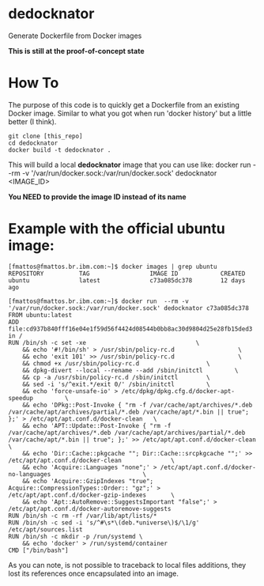 # dedocknator
Generate Dockerfile from Docker images

**This is still at the proof-of-concept state**

# How To

The purpose of this code is to quickly get a Dockerfile from an existing Docker image. Similar to what you got when run 'docker history' but a little better (I think).

    git clone [this_repo]
    cd dedocknator
    docker build -t dedocknator .

This will build a local **dedocknator** image that you can use like:
    docker run --rm -v '/var/run/docker.sock:/var/run/docker.sock' dedocknator <IMAGE_ID>
    
**You NEED to provide the image ID instead of its name**

# Example with the official ubuntu image:

    [fmattos@fmattos.br.ibm.com:~]$ docker images | grep ubuntu
    REPOSITORY          TAG                 IMAGE ID            CREATED
    ubuntu              latest              c73a085dc378        12 days ago

    [fmattos@fmattos.br.ibm.com:~]$ docker run  --rm -v '/var/run/docker.sock:/var/run/docker.sock' dedocknator c73a085dc378
    FROM ubuntu:latest
    ADD file:cd937b840fff16e04e1f59d56f4424d08544b0bb8ac30d9804d25e28fb15ded3 in /
    RUN /bin/sh -c set -xe 							     \
    	&& echo '#!/bin/sh' > /usr/sbin/policy-rc.d 			     \
    	&& echo 'exit 101' >> /usr/sbin/policy-rc.d 			     \
    	&& chmod +x /usr/sbin/policy-rc.d					\
    	&& dpkg-divert --local --rename --add /sbin/initctl 		\
    	&& cp -a /usr/sbin/policy-rc.d /sbin/initctl 		\
    	&& sed -i 's/^exit.*/exit 0/' /sbin/initctl			\
    	&& echo 'force-unsafe-io' > /etc/dpkg/dpkg.cfg.d/docker-apt-speedup			\
    	&& echo 'DPkg::Post-Invoke { "rm -f /var/cache/apt/archives/*.deb /var/cache/apt/archives/partial/*.deb /var/cache/apt/*.bin || true"; };' > /etc/apt/apt.conf.d/docker-clean	\
    	&& echo 'APT::Update::Post-Invoke { "rm -f /var/cache/apt/archives/*.deb /var/cache/apt/archives/partial/*.deb /var/cache/apt/*.bin || true"; };' >> /etc/apt/apt.conf.d/docker-clean	\
    	&& echo 'Dir::Cache::pkgcache ""; Dir::Cache::srcpkgcache "";' >> /etc/apt/apt.conf.d/docker-clean 	   			\
    	&& echo 'Acquire::Languages "none";' > /etc/apt/apt.conf.d/docker-no-languages							\
    	&& echo 'Acquire::GzipIndexes "true"; Acquire::CompressionTypes::Order:: "gz";' > /etc/apt/apt.conf.d/docker-gzip-indexes		\
    	&& echo 'Apt::AutoRemove::SuggestsImportant "false";' > /etc/apt/apt.conf.d/docker-autoremove-suggests
    RUN /bin/sh -c rm -rf /var/lib/apt/lists/*
    RUN /bin/sh -c sed -i 's/^#\s*\(deb.*universe\)$/\1/g' /etc/apt/sources.list
    RUN /bin/sh -c mkdir -p /run/systemd \
        && echo 'docker' > /run/systemd/container
    CMD ["/bin/bash"]
    
As you can note, is not possible to traceback to local files additions, they lost its references once encapsulated into an image. 
